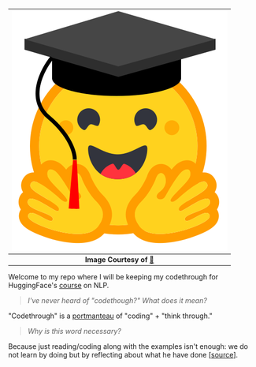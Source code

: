 | [![](media/course-logo.svg)](https://huggingface.co/course/chapter0/1?fw=pt) |
|:--:|
|<b>Image Courtesy of</b> [🤗](https://huggingface.co/course/chapter1/1?fw=pt)|

Welcome to my repo where I will be keeping my codethrough for HuggingFace's [course](https://huggingface.co/course/chapter0/1?fw=pt) on NLP. 

> _I've never heard of "codethough?" What does it mean?_

"Codethrough" is a [portmanteau](https://en.wikipedia.org/wiki/Portmanteau) of "coding" + "think through." 

> _Why is this word necessary?_

Because just reading/coding along with the examples isn't enough: we do not learn by doing but by reflecting about what he have done [[source](https://www.quora.com/What-is-the-source-of-this-famous-quote-attributed-to-John-Dewey-We-do-not-learn-from-an-experience-We-learn-from-reflecting-on-an-experience)].